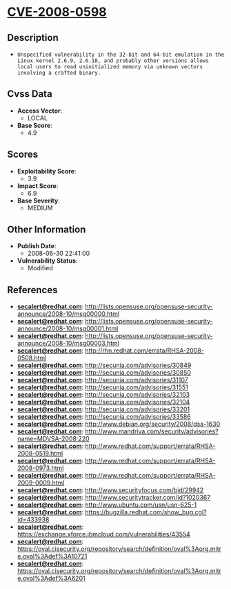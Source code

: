 
# [CVE-2008-0598](https://cve.mitre.org/cgi-bin/cvename.cgi?name=CVE-2008-0598)

## Description

- `Unspecified vulnerability in the 32-bit and 64-bit emulation in the Linux kernel 2.6.9, 2.6.18, and probably other versions allows local users to read uninitialized memory via unknown vectors involving a crafted binary.`

## Cvss Data

- **Access Vector**:
  - LOCAL
- **Base Score**:
  - 4.9

## Scores

- **Exploitability Score**:
  - 3.9
- **Impact Score**:
  - 6.9
- **Base Severity**:
  - MEDIUM

## Other Information

- **Publish Date**:
  - 2008-06-30 22:41:00
- **Vulnerability Status**:
  - Modified

## References

- **secalert@redhat.com**: http://lists.opensuse.org/opensuse-security-announce/2008-10/msg00000.html
- **secalert@redhat.com**: http://lists.opensuse.org/opensuse-security-announce/2008-10/msg00001.html
- **secalert@redhat.com**: http://lists.opensuse.org/opensuse-security-announce/2008-10/msg00003.html
- **secalert@redhat.com**: http://rhn.redhat.com/errata/RHSA-2008-0508.html
- **secalert@redhat.com**: http://secunia.com/advisories/30849
- **secalert@redhat.com**: http://secunia.com/advisories/30850
- **secalert@redhat.com**: http://secunia.com/advisories/31107
- **secalert@redhat.com**: http://secunia.com/advisories/31551
- **secalert@redhat.com**: http://secunia.com/advisories/32103
- **secalert@redhat.com**: http://secunia.com/advisories/32104
- **secalert@redhat.com**: http://secunia.com/advisories/33201
- **secalert@redhat.com**: http://secunia.com/advisories/33586
- **secalert@redhat.com**: http://www.debian.org/security/2008/dsa-1630
- **secalert@redhat.com**: http://www.mandriva.com/security/advisories?name=MDVSA-2008:220
- **secalert@redhat.com**: http://www.redhat.com/support/errata/RHSA-2008-0519.html
- **secalert@redhat.com**: http://www.redhat.com/support/errata/RHSA-2008-0973.html
- **secalert@redhat.com**: http://www.redhat.com/support/errata/RHSA-2009-0009.html
- **secalert@redhat.com**: http://www.securityfocus.com/bid/29942
- **secalert@redhat.com**: http://www.securitytracker.com/id?1020367
- **secalert@redhat.com**: http://www.ubuntu.com/usn/usn-625-1
- **secalert@redhat.com**: https://bugzilla.redhat.com/show_bug.cgi?id=433938
- **secalert@redhat.com**: https://exchange.xforce.ibmcloud.com/vulnerabilities/43554
- **secalert@redhat.com**: https://oval.cisecurity.org/repository/search/definition/oval%3Aorg.mitre.oval%3Adef%3A10721
- **secalert@redhat.com**: https://oval.cisecurity.org/repository/search/definition/oval%3Aorg.mitre.oval%3Adef%3A6201
